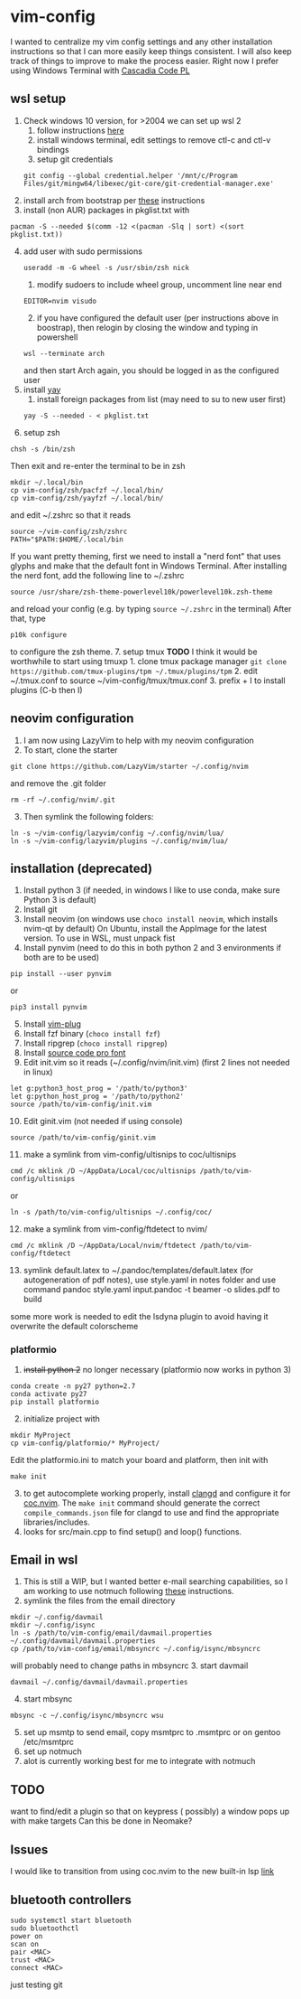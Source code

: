 # vim-config

I wanted to centralize my vim config settings and any other installation instructions so that I can more easily keep things consistent. I will also keep track of things to improve to make the process easier. Right now I prefer using Windows Terminal with [Cascadia Code PL](https://github.com/microsoft/cascadia-code/releases?WT.mc_id=-blog-scottha)

## wsl setup
1. Check windows 10 version, for >2004 we can set up wsl 2
    1. follow instructions [here](https://docs.microsoft.com/en-us/windows/wsl/install-win10)
    1. install windows terminal, edit settings to remove ctl-c and ctl-v bindings
    1. setup git credentials
    ```
    git config --global credential.helper '/mnt/c/Program Files/git/mingw64/libexec/git-core/git-credential-manager.exe'
    ```
2. install arch from bootstrap per [these](https://github.com/nckslvrmn/arch_linux_wsl2) instructions
3. install (non AUR) packages in pkglist.txt with
```
pacman -S --needed $(comm -12 <(pacman -Slq | sort) <(sort pkglist.txt))
```
4. add user with sudo permissions
    ```
    useradd -m -G wheel -s /usr/sbin/zsh nick
    ```
    1. modify sudoers to include wheel group, uncomment line near end
    ```
    EDITOR=nvim visudo
    ```
    2. if you have configured the default user (per instructions above in boostrap), then relogin by closing the window and typing in powershell
    ```
    wsl --terminate arch
    ```
    and then start Arch again, you should be logged in as the configured user
5. install [yay](https://github.com/Jguer/yay)
    1. install foreign packages from list (may need to su to new user first)
    ```
    yay -S --needed - < pkglist.txt 
    ```
6. setup zsh 
``` 
chsh -s /bin/zsh
```
Then exit and re-enter the terminal to be in zsh
```
mkdir ~/.local/bin
cp vim-config/zsh/pacfzf ~/.local/bin/
cp vim-config/zsh/yayfzf ~/.local/bin/
```
and edit ~/.zshrc so that it reads
```
source ~/vim-config/zsh/zshrc
PATH="$PATH:$HOME/.local/bin
```
If you want pretty theming, first we need to install a "nerd font" that uses glyphs and make that the default font in Windows Terminal.
After installing the nerd font, add the following line to ~/.zshrc
```
source /usr/share/zsh-theme-powerlevel10k/powerlevel10k.zsh-theme
```
and reload your config (e.g. by typing `source ~/.zshrc` in the terminal)
After that, type
```
p10k configure
```
to configure the zsh theme.
7. setup tmux **TODO** I think it would be worthwhile to start using tmuxp
    1. clone tmux package manager
    ```
    git clone https://github.com/tmux-plugins/tpm ~/.tmux/plugins/tpm
    ```
    2. edit ~/.tmux.conf to source ~/vim-config/tmux/tmux.conf
    3. prefix + I to install plugins (C-b then I)
 
## neovim configuration

1. I am now using LazyVim to help with my neovim configuration
2. To start, clone the starter
```
git clone https://github.com/LazyVim/starter ~/.config/nvim
```
and remove the .git folder
```
rm -rf ~/.config/nvim/.git
```
3. Then symlink the following folders:
```
ln -s ~/vim-config/lazyvim/config ~/.config/nvim/lua/
ln -s ~/vim-config/lazyvim/plugins ~/.config/nvim/lua/
```

## installation (deprecated)
1. Install python 3 (if needed, in windows I like to use conda, make sure Python 3 is default)
2. Install git
3. Install neovim (on windows use `choco install neovim`, which installs nvim-qt by default)
	On Ubuntu, install the AppImage for the latest version. To use in WSL, must unpack fist
4. Install pynvim (need to do this in both python 2 and 3 environments if both are to be used)
```
pip install --user pynvim
```
or
```
pip3 install pynvim
```
5. Install [vim-plug](https://github.com/junegunn/vim-plug)
6. Install fzf binary (`choco install fzf`)
7. Install ripgrep (`choco install ripgrep`)
8. Install [source code pro font](https://github.com/adobe-fonts/source-code-pro)
9. Edit init.vim so it reads (~/.config/nvim/init.vim) (first 2 lines not needed in linux)
```
let g:python3_host_prog = '/path/to/python3'
let g:python_host_prog = '/path/to/python2'
source /path/to/vim-config/init.vim
```
10. Edit ginit.vim (not needed if using console)
```
source /path/to/vim-config/ginit.vim
```
11. make a symlink from vim-config/ultisnips to coc/ultisnips
```
cmd /c mklink /D ~/AppData/Local/coc/ultisnips /path/to/vim-config/ultisnips
```
or
```
ln -s /path/to/vim-config/ultisnips ~/.config/coc/
```
12. make a symlink from vim-config/ftdetect to nvim/
```
cmd /c mklink /D ~/AppData/Local/nvim/ftdetect /path/to/vim-config/ftdetect
``` 
13. symlink default.latex to ~/.pandoc/templates/default.latex (for autogeneration of pdf notes), use style.yaml in notes folder and use command pandoc style.yaml input.pandoc -t beamer -o slides.pdf to build

some more work is needed to edit the lsdyna plugin to avoid having it overwrite the default colorscheme

### platformio
1. ~~install python 2~~
no longer necessary (platformio now works in python 3)
``` 
conda create -n py27 python=2.7
conda activate py27
pip install platformio
```
2. initialize project with
```
mkdir MyProject
cp vim-config/platformio/* MyProject/
```
Edit the platformio.ini to match your board and platform, then init with
```
make init
```
3. to get autocomplete working properly, install [clangd](https://clang.llvm.org/extra/clangd/) and configure it for [coc.nvim](https://github.com/neoclide/coc.nvim/wiki/Language-servers). 
The ```make init``` command should generate the correct ```compile_commands.json``` file for clangd to use and find the appropriate libraries/includes.
4. looks for src/main.cpp to find setup() and loop() functions.

## Email in wsl

1. This is still a WIP, but I wanted better e-mail searching capabilities, so I am working to use notmuch following [these](https://jonathanh.co.uk/blog/mutt-setup.html) instructions.
2. symlink the files from the email directory
```
mkdir ~/.config/davmail
mkdir ~/.config/isync
ln -s /path/to/vim-config/email/davmail.properties ~/.config/davmail/davmail.properties
cp /path/to/vim-config/email/mbsyncrc ~/.config/isync/mbsyncrc
```
will probably need to change paths in mbsyncrc
3. start davmail
```
davmail ~/.config/davmail/davmail.properties
```
4. start mbsync
```
mbsync -c ~/.config/isync/mbsyncrc wsu
```
5. set up msmtp to send email, copy msmtprc to .msmtprc or on gentoo /etc/msmtprc
6. set up notmuch
7. alot is currently working best for me to integrate with notmuch

## TODO

want to find/edit a plugin so that on keypress (<C-m> possibly) a window pops up with make targets
Can this be done in Neomake?
  

## Issues

I would like to transition from using coc.nvim to the new built-in lsp [link](https://github.com/neovim/nvim-lsp)

## bluetooth controllers
```
sudo systemctl start bluetooth
sudo bluetoothctl
power on
scan on
pair <MAC>
trust <MAC>
connect <MAC>
```
just testing git
